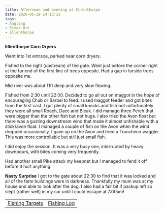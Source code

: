 ```yaml
---
title: Afternoon and evening at Ellenthorpe
date: 2020-06-19 14:13:11
tags:
- Angling
- River Ure
- Ellenthorpe
---
```

**Ellenthorpe Corn Dryers** 

Went into 1st entrace, parked near corn dryers.

Fished to the right (upstream) of the gate. Went just before the corner right at the far end of the first line of trees opposite. Had a gap in farside trees opposite me.

Mid river was about 11ft deep and very slow flowing.

Fished from 2:30 until 22:00. Decided to go all out on maggot in the hope of encouraging Chub or Barbel to feed. I used maggot feeder and got bites from the first cast. I got plenty of small knocks and fish but unfortunately they were all small Roach, Dace and Bleak. I did manage three Perch that were bigger than the other fish but not huge. I also tried the Avon float but there was a gusting downstream wind that made it almost unfishable with a stick/avon float. I managed a couple of fish on the Avon when the wind dropped occasionally. I gave up on the Avon and tried a Truncheon waggler. This was more controllable but still just small fish. 

I did enjoy the session. It was a very busy one, interrupted by heavy downpours, with bites coming very frequently.

Had another small Pike attack my keepnet but I managed to fend it off before it hurt anything.

**Nasty Surprise**
I got to the gate about 22:30 to find that it was locked and all of the farm buildings were in darkness. Thankfully my mum was at my house and able to look after the dog. I also had a fair bit if packup left so slept (rather well) in my car until I could escape at 7:00am!

|||
|---------|------|
|<a href="/2020/07/Fishing-Targets/">Fishing Targets</a>|<a href="/2020/08/Fishing-Log/">Fishing Log</a>|
